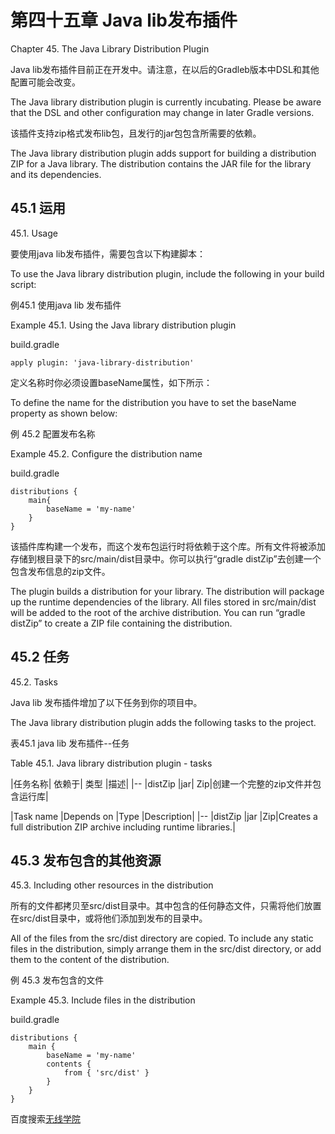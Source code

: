 # **第四十五章 Java lib发布插件**

Chapter 45. The Java Library Distribution Plugin

Java lib发布插件目前正在开发中。请注意，在以后的Gradleb版本中DSL和其他配置可能会改变。

The Java library distribution plugin is currently incubating. Please be aware that the DSL and other configuration may change in later Gradle versions.

该插件支持zip格式发布lib包，且发行的jar包包含所需要的依赖。

The Java library distribution plugin adds support for building a distribution ZIP for a Java library. The distribution contains the JAR file for the library and its dependencies.

## **45.1  运用**

45.1. Usage

要使用java lib发布插件，需要包含以下构建脚本：

To use the Java library distribution plugin, include the following in your build script:

例45.1 使用java lib 发布插件

Example 45.1. Using the Java library distribution plugin

build.gradle
```
apply plugin: 'java-library-distribution'
```

定义名称时你必须设置baseName属性，如下所示：

To define the name for the distribution you have to set the baseName property as shown below:

例 45.2 配置发布名称

Example 45.2. Configure the distribution name

build.gradle
```
distributions {
    main{
        baseName = 'my-name'
    }
}
```

该插件库构建一个发布，而这个发布包运行时将依赖于这个库。所有文件将被添加存储到根目录下的src/main/dist目录中。你可以执行“gradle distZip”去创建一个包含发布信息的zip文件。

The plugin builds a distribution for your library. The distribution will package up the runtime dependencies of the library. All files stored in src/main/dist will be added to the root of the archive distribution. You can run “gradle distZip” to create a ZIP file containing the distribution.

## **45.2 任务**

45.2. Tasks

Java lib 发布插件增加了以下任务到你的项目中。

The Java library distribution plugin adds the following tasks to the project.

表45.1 java lib 发布插件--任务

Table 45.1. Java library distribution plugin - tasks

|任务名称|	依赖于|	类型	|描述|
|--
|distZip	|jar|	Zip|创建一个完整的zip文件并包含运行库|

|Task name	|Depends on	|Type	|Description|
|--
|distZip	|jar	|Zip|Creates a full distribution ZIP archive including runtime libraries.|

## **45.3 发布包含的其他资源**

45.3. Including other resources in the distribution

所有的文件都拷贝至src/dist目录中。其中包含的任何静态文件，只需将他们放置在src/dist目录中，或将他们添加到发布的目录中。

All of the files from the src/dist directory are copied. To include any static files in the distribution, simply arrange them in the src/dist directory, or add them to the content of the distribution.

例 45.3 发布包含的文件

Example 45.3. Include files in the distribution

build.gradle
```
distributions {
    main {
        baseName = 'my-name'
        contents {
            from { 'src/dist' }
        }
    }
}
```

百度搜索[无线学院](http://wirelesscollege.cn)



